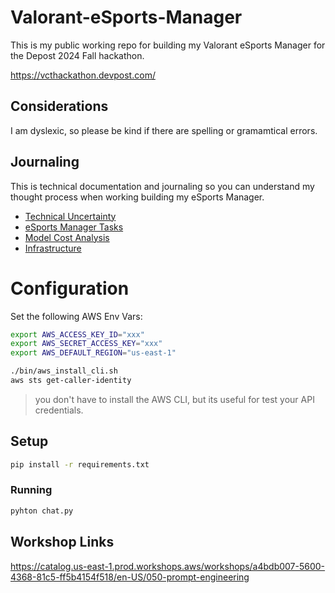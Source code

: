 # Valorant-eSports-Manager
This is my public working repo for building my Valorant eSports Manager for the Depost 2024 Fall hackathon.

https://vcthackathon.devpost.com/

## Considerations

I am dyslexic, so please be kind if there are spelling or gramamtical errors.

## Journaling

This is technical documentation and journaling so you can understand my thought process when working building my eSports Manager.

- [Technical Uncertainty](./journal/technical-uncertainty.md)
- [eSports Manager Tasks](./journal/esports-manager-tasks.md)
- [Model Cost Analysis](./journal/model-cost-anaylsis.md)
- [Infrastructure](./journal/model-cost-anaylsis.md)

# Configuration

Set the following AWS Env Vars:

```sh
export AWS_ACCESS_KEY_ID="xxx"
export AWS_SECRET_ACCESS_KEY="xxx"
export AWS_DEFAULT_REGION="us-east-1"
```

```sh
./bin/aws_install_cli.sh
aws sts get-caller-identity
```

> you don't have to install the AWS CLI, but its useful for test your API credentials.


## Setup

```sh
pip install -r requirements.txt
```

### Running

```sh
pyhton chat.py
```

## Workshop Links

https://catalog.us-east-1.prod.workshops.aws/workshops/a4bdb007-5600-4368-81c5-ff5b4154f518/en-US/050-prompt-engineering